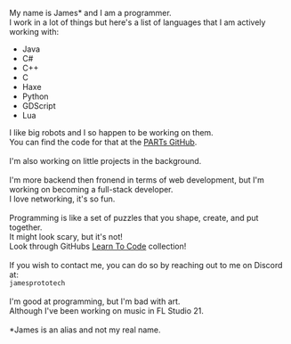My name is James* and I am a programmer.\
I work in a lot of things but here's a list of languages that I am actively working with:
- Java
- C#
- C++
- C
- Haxe
- Python
- GDScript
- Lua
<!-- md moment -->
I like big robots and I so happen to be working on them.\
You can find the code for that at the [PARTs GitHub](https://github.com/3492PARTs).\
\
I'm also working on little projects in the background.\
\
I'm more backend then fronend in terms of web development, but I'm working on becoming a full-stack developer.\
I love networking, it's so fun.\
\
Programming is like a set of puzzles that you shape, create, and put together.\
It might look scary, but it's not!\
Look through GitHubs [Learn To Code](https://github.com/collections/learn-to-code) collection!\
\
If you wish to contact me, you can do so by reaching out to me on Discord at:\
```jamesprototech```\
\
I'm good at programming, but I'm bad with art.\
Although I've been working on music in FL Studio 21.\
\
*James is an alias and not my real name.


<!--- Ignore this!! Old stuff.
- 👋 Hi, I’m James!
- 👀 I’m interested in becoming a full stack developer.
- 🌱 I’m currently learning C#, C++.
- 💞️ I’m looking to collaborate on nothing yet, might change in the future.
- 📫 How to reach me: 'jamesprototech' on Discord.


Awsomeworld304/Awsomeworld304 is a ✨ special ✨ repository because its `README.md` (this file) appears on your GitHub profile.
You can click the Preview link to take a look at your changes.
--->
